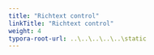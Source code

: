 ```yaml
---
title: "Richtext control"
linkTitle: "Richtext control"
weight: 4
typora-root-url: ..\..\..\..\..\static
---
```


